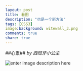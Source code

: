 ```yaml
---
layout: post
title: 看图
description: "也是一个新方法"
tags: [CSS3]
image:background: witewall_3.png
comments: true
share: true
---
```

##心累##
*by 西班牙小公主*

![enter image description here](http://ww3.sinaimg.cn/bmiddle/6bfe8f1bgw1eyrpbnkk0zj20ri57m4qr.jpg)
